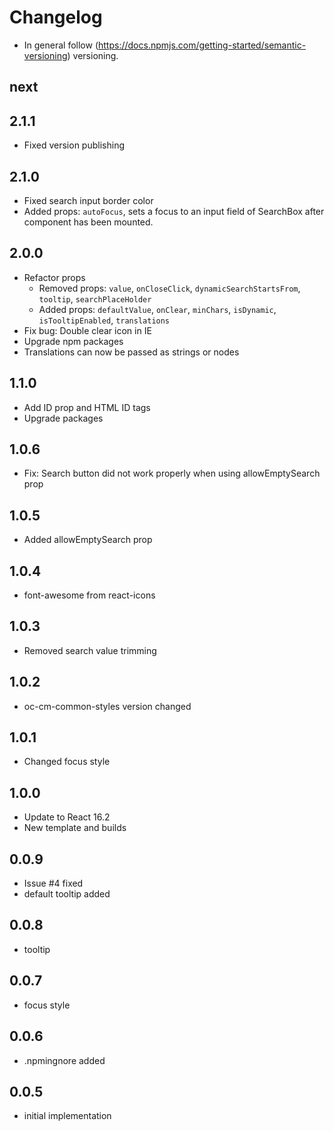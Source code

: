 # Changelog

* In general follow (https://docs.npmjs.com/getting-started/semantic-versioning) versioning.

## next

## 2.1.1
* Fixed version publishing

## 2.1.0
* Fixed search input border color
* Added props: `autoFocus`, sets a focus to an input field of SearchBox after component has been mounted.

## 2.0.0
* Refactor props
  * Removed props: `value`, `onCloseClick`, `dynamicSearchStartsFrom`, `tooltip`, `searchPlaceHolder`
  * Added props: `defaultValue`, `onClear`, `minChars`, `isDynamic`, `isTooltipEnabled`, `translations`
* Fix bug: Double clear icon in IE
* Upgrade npm packages
* Translations can now be passed as strings or nodes

## 1.1.0
* Add ID prop and HTML ID tags
* Upgrade packages

## 1.0.6
* Fix: Search button did not work properly when using allowEmptySearch prop

## 1.0.5
* Added allowEmptySearch prop

## 1.0.4
* font-awesome from react-icons

## 1.0.3
* Removed search value trimming

## 1.0.2
* oc-cm-common-styles version changed

## 1.0.1
* Changed focus style

## 1.0.0
* Update to React 16.2
* New template and builds

## 0.0.9
* Issue #4 fixed
* default tooltip added

## 0.0.8
* tooltip

## 0.0.7
* focus style

## 0.0.6
* .npmingnore added

## 0.0.5
* initial implementation

